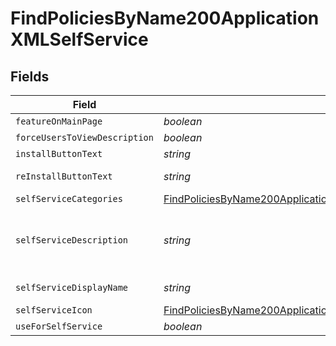 # FindPoliciesByName200ApplicationXMLSelfService


## Fields

| Field                                                                                                                                                                 | Type                                                                                                                                                                  | Required                                                                                                                                                              | Description                                                                                                                                                           | Example                                                                                                                                                               |
| --------------------------------------------------------------------------------------------------------------------------------------------------------------------- | --------------------------------------------------------------------------------------------------------------------------------------------------------------------- | --------------------------------------------------------------------------------------------------------------------------------------------------------------------- | --------------------------------------------------------------------------------------------------------------------------------------------------------------------- | --------------------------------------------------------------------------------------------------------------------------------------------------------------------- |
| `featureOnMainPage`                                                                                                                                                   | *boolean*                                                                                                                                                             | :heavy_minus_sign:                                                                                                                                                    | N/A                                                                                                                                                                   |                                                                                                                                                                       |
| `forceUsersToViewDescription`                                                                                                                                         | *boolean*                                                                                                                                                             | :heavy_minus_sign:                                                                                                                                                    | N/A                                                                                                                                                                   |                                                                                                                                                                       |
| `installButtonText`                                                                                                                                                   | *string*                                                                                                                                                              | :heavy_minus_sign:                                                                                                                                                    | N/A                                                                                                                                                                   | Encrypt                                                                                                                                                               |
| `reInstallButtonText`                                                                                                                                                 | *string*                                                                                                                                                              | :heavy_minus_sign:                                                                                                                                                    | N/A                                                                                                                                                                   | Re-encrypt                                                                                                                                                            |
| `selfServiceCategories`                                                                                                                                               | [FindPoliciesByName200ApplicationXMLSelfServiceSelfServiceCategories](../../models/operations/findpoliciesbyname200applicationxmlselfserviceselfservicecategories.md) | :heavy_minus_sign:                                                                                                                                                    | N/A                                                                                                                                                                   |                                                                                                                                                                       |
| `selfServiceDescription`                                                                                                                                              | *string*                                                                                                                                                              | :heavy_minus_sign:                                                                                                                                                    | N/A                                                                                                                                                                   | Encrypt the boot drive of this device                                                                                                                                 |
| `selfServiceDisplayName`                                                                                                                                              | *string*                                                                                                                                                              | :heavy_minus_sign:                                                                                                                                                    | N/A                                                                                                                                                                   | Disk Encryption                                                                                                                                                       |
| `selfServiceIcon`                                                                                                                                                     | [FindPoliciesByName200ApplicationXMLSelfServiceSelfServiceIcon](../../models/operations/findpoliciesbyname200applicationxmlselfserviceselfserviceicon.md)             | :heavy_minus_sign:                                                                                                                                                    | N/A                                                                                                                                                                   |                                                                                                                                                                       |
| `useForSelfService`                                                                                                                                                   | *boolean*                                                                                                                                                             | :heavy_minus_sign:                                                                                                                                                    | N/A                                                                                                                                                                   |                                                                                                                                                                       |